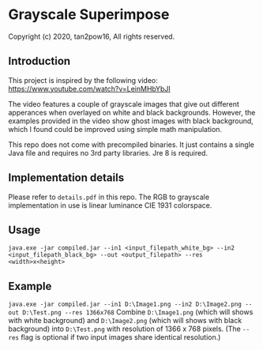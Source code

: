 # Grayscale Superimpose
Copyright (c) 2020, tan2pow16, All rights reserved.

## Introduction
This project is inspired by the following video: 
https://www.youtube.com/watch?v=LeinMHbYbJI

The video features a couple of grayscale images that give out different apperances when overlayed on white and black backgrounds. However, the examples provided in the video show ghost images with black background, which I found could be improved using simple math manipulation.

This repo does not come with precompiled binaries. It just contains a single Java file and requires no 3rd party libraries. Jre 8 is required.

## Implementation details
Please refer to `details.pdf` in this repo. The RGB to grayscale implementation in use is linear luminance CIE 1931 colorspace.

## Usage
`java.exe -jar compiled.jar --in1 <input_filepath_white_bg> --in2 <input_filepath_black_bg> --out <output_filepath> --res <width>x<height>`

## Example
  `java.exe -jar compiled.jar --in1 D:\Image1.png --in2 D:\Image2.png --out D:\Test.png --res 1366x768`
  Combine `D:\Image1.png` (which will shows with white background) and `D:\Image2.png` (which will shows with black background) into `D:\Test.png` with resolution of 1366 x 768 pixels. (The `--res` flag is optional if two input images share identical resolution.)
